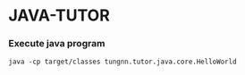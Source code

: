 # JAVA-TUTOR

### Execute java program
```shell
java -cp target/classes tungnn.tutor.java.core.HelloWorld
```